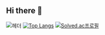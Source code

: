 ## Hi there 👋
![헤더](https://capsule-render.vercel.app/api?type=wave&height=300&color=gradient&text=테스트&fontSize=50&textBg=false)
[![Top Langs](https://github-readme-stats.vercel.app/api/top-langs/?username=rlaqudwn1)](https://github.com/rlaqudwn1/github-readme-stats)
[![Solved.ac프로필](http://mazassumnida.wtf/api/generate_badge?boj={handle})](https://solved.ac/{handle})
<!--
**rlaqudwn1/rlaqudwn1** is a ✨ _special_ ✨ repository because its `README.md` (this file) appears on your GitHub profile.

Here are some ideas to get you started:

- 🔭 I’m currently working on ...
- 🌱 I’m currently learning ...
- 👯 I’m looking to collaborate on ...
- 🤔 I’m looking for help with ...
- 💬 Ask me about ...
- 📫 How to reach me: ...
- 😄 Pronouns: ...
- ⚡ Fun fact: ...
-->
